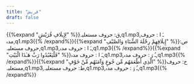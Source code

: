 ```yaml
---
title: "قريش"
draft: false
---
```

 {{%expand "لِإِيلَافِ قُرَيْشٍ" %}}ق: حروف مستعلیہ,q1.mp3,ـَ ا :  حروف مدہ,q1.mp3{{% /expand%}}{{%expand "إِيلَافِهِمْ رِحْلَةَ الشِّتَاءِ وَالصَّيْفِ" %}}ص: حروف مستعلیہ,q1.mp3,ـَ ا :  حروف مدہ,q1.mp3{{% /expand%}}{{%expand "فَلْيَعْبُدُوا رَبَّ هَـٰذَا الْبَيْتِ" %}}ـَ ا :  حروف مدہ,q1.mp3,ـُ و٘ :  حروف مدہ,q1.mp3{{% /expand%}}{{%expand "الَّذِي أَطْعَمَهُم مِّن جُوعٍ وَآمَنَهُم مِّنْ خَوْفٍ" %}}خ: حروف مستعلیہ,q1.mp3,ط: حروف مستعلیہ,q1.mp3,ـُ و٘ :  حروف مدہ,q1.mp3{{% /expand%}}